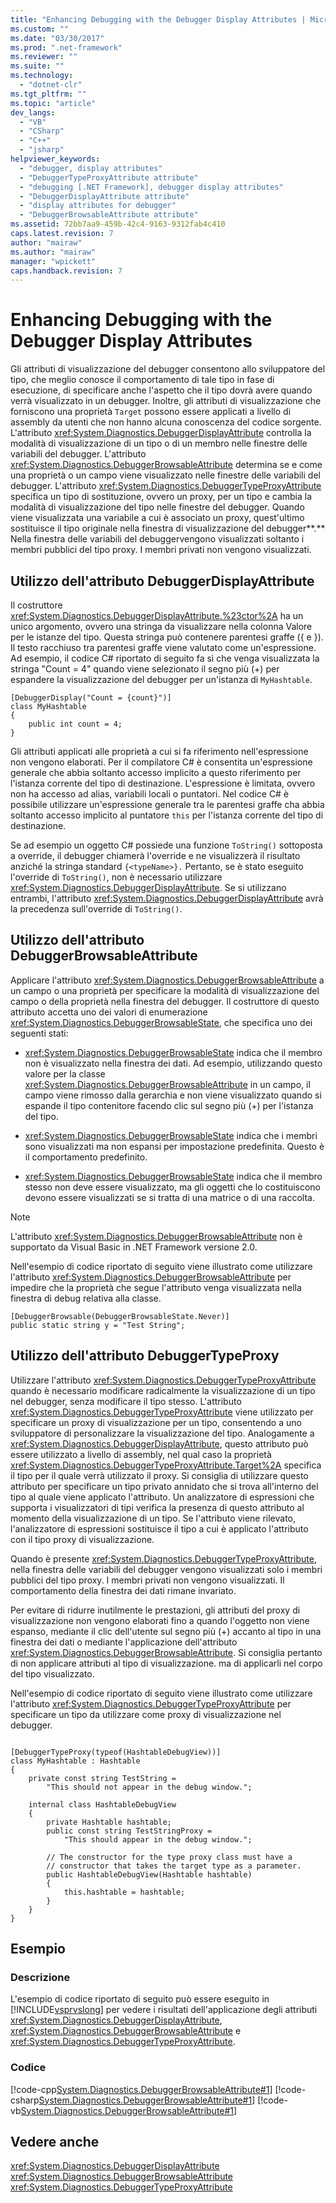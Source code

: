 ```yaml
---
title: "Enhancing Debugging with the Debugger Display Attributes | Microsoft Docs"
ms.custom: ""
ms.date: "03/30/2017"
ms.prod: ".net-framework"
ms.reviewer: ""
ms.suite: ""
ms.technology: 
  - "dotnet-clr"
ms.tgt_pltfrm: ""
ms.topic: "article"
dev_langs: 
  - "VB"
  - "CSharp"
  - "C++"
  - "jsharp"
helpviewer_keywords: 
  - "debugger, display attributes"
  - "DebuggerTypeProxyAttribute attribute"
  - "debugging [.NET Framework], debugger display attributes"
  - "DebuggerDisplayAttribute attribute"
  - "display attributes for debugger"
  - "DebuggerBrowsableAttribute attribute"
ms.assetid: 72bb7aa9-459b-42c4-9163-9312fab4c410
caps.latest.revision: 7
author: "mairaw"
ms.author: "mairaw"
manager: "wpickett"
caps.handback.revision: 7
---
```

# Enhancing Debugging with the Debugger Display Attributes
Gli attributi di visualizzazione del debugger consentono allo sviluppatore del tipo, che meglio conosce il comportamento di tale tipo in fase di esecuzione, di specificare anche l'aspetto che il tipo dovrà avere quando verrà visualizzato in un debugger.  Inoltre, gli attributi di visualizzazione che forniscono una proprietà `Target` possono essere applicati a livello di assembly da utenti che non hanno alcuna conoscenza del codice sorgente.  L'attributo <xref:System.Diagnostics.DebuggerDisplayAttribute> controlla la modalità di visualizzazione di un tipo o di un membro nelle finestre delle variabili del debugger.  L'attributo <xref:System.Diagnostics.DebuggerBrowsableAttribute> determina se e come una proprietà o un campo viene visualizzato nelle finestre delle variabili del debugger.  L'attributo <xref:System.Diagnostics.DebuggerTypeProxyAttribute> specifica un tipo di sostituzione, ovvero un proxy, per un tipo e cambia la modalità di visualizzazione del tipo nelle finestre del debugger.  Quando viene visualizzata una variabile a cui è associato un proxy, quest'ultimo sostituisce il tipo originale nella finestra di visualizzazione del debugger**.** Nella finestra delle variabili del debuggervengono visualizzati soltanto i membri pubblici del tipo proxy.  I membri privati non vengono visualizzati.  
  
## Utilizzo dell'attributo DebuggerDisplayAttribute  
 Il costruttore <xref:System.Diagnostics.DebuggerDisplayAttribute.%23ctor%2A> ha un unico argomento, ovvero una stringa da visualizzare nella colonna Valore per le istanze del tipo.  Questa stringa può contenere parentesi graffe \({ e }\).  Il testo racchiuso tra parentesi graffe viene valutato come un'espressione.  Ad esempio, il codice C\# riportato di seguito fa sì che venga visualizzata la stringa "Count \= 4" quando viene selezionato il segno più \(\+\) per espandere la visualizzazione del debugger per un'istanza di `MyHashtable`.  
  
```  
[DebuggerDisplay("Count = {count}")]  
class MyHashtable  
{  
    public int count = 4;  
}  
```  
  
 Gli attributi applicati alle proprietà a cui si fa riferimento nell'espressione non vengono elaborati.  Per il compilatore C\# è consentita un'espressione generale che abbia soltanto accesso implicito a questo riferimento per l'istanza corrente del tipo di destinazione.  L'espressione è limitata, ovvero non ha accesso ad alias, variabili locali o puntatori.  Nel codice C\# è possibile utilizzare un'espressione generale tra le parentesi graffe cha abbia soltanto accesso implicito al puntatore `this` per l'istanza corrente del tipo di destinazione.  
  
 Se ad esempio un oggetto C\# possiede una funzione `ToString()` sottoposta a override, il debugger chiamerà l'override e ne visualizzerà il risultato anziché la stringa standard `{<typeName>}.` Pertanto, se è stato eseguito l'override di `ToString()`, non è necessario utilizzare <xref:System.Diagnostics.DebuggerDisplayAttribute>.  Se si utilizzano entrambi, l'attributo <xref:System.Diagnostics.DebuggerDisplayAttribute> avrà la precedenza sull'override di `ToString()`.  
  
## Utilizzo dell'attributo DebuggerBrowsableAttribute  
 Applicare l'attributo <xref:System.Diagnostics.DebuggerBrowsableAttribute> a un campo o una proprietà per specificare la modalità di visualizzazione del campo o della proprietà nella finestra del debugger.  Il costruttore di questo attributo accetta uno dei valori di enumerazione <xref:System.Diagnostics.DebuggerBrowsableState>, che specifica uno dei seguenti stati:  
  
-   <xref:System.Diagnostics.DebuggerBrowsableState> indica che il membro non è visualizzato nella finestra dei dati.  Ad esempio, utilizzando questo valore per la classe <xref:System.Diagnostics.DebuggerBrowsableAttribute> in un campo, il campo viene rimosso dalla gerarchia e non viene visualizzato quando si espande il tipo contenitore facendo clic sul segno più \(\+\) per l'istanza del tipo.  
  
-   <xref:System.Diagnostics.DebuggerBrowsableState> indica che i membri sono visualizzati ma non espansi per impostazione predefinita.  Questo è il comportamento predefinito.  
  
-   <xref:System.Diagnostics.DebuggerBrowsableState> indica che il membro stesso non deve essere visualizzato, ma gli oggetti che lo costituiscono devono essere visualizzati se si tratta di una matrice o di una raccolta.  
  
> [!NOTE]
>  L'attributo <xref:System.Diagnostics.DebuggerBrowsableAttribute> non è supportato da Visual Basic in .NET Framework versione 2.0.  
  
 Nell'esempio di codice riportato di seguito viene illustrato come utilizzare l'attributo <xref:System.Diagnostics.DebuggerBrowsableAttribute> per impedire che la proprietà che segue l'attributo venga visualizzata nella finestra di debug relativa alla classe.  
  
```  
[DebuggerBrowsable(DebuggerBrowsableState.Never)]  
public static string y = "Test String";  
```  
  
## Utilizzo dell'attributo DebuggerTypeProxy  
 Utilizzare l'attributo <xref:System.Diagnostics.DebuggerTypeProxyAttribute> quando è necessario modificare radicalmente la visualizzazione di un tipo nel debugger, senza modificare il tipo stesso.  L'attributo <xref:System.Diagnostics.DebuggerTypeProxyAttribute> viene utilizzato per specificare un proxy di visualizzazione per un tipo, consentendo a uno sviluppatore di personalizzare la visualizzazione del tipo.  Analogamente a <xref:System.Diagnostics.DebuggerDisplayAttribute>, questo attributo può essere utilizzato a livello di assembly, nel qual caso la proprietà <xref:System.Diagnostics.DebuggerTypeProxyAttribute.Target%2A> specifica il tipo per il quale verrà utilizzato il proxy.  Si consiglia di utilizzare questo attributo per specificare un tipo privato annidato che si trova all'interno del tipo al quale viene applicato l'attributo.  Un analizzatore di espressioni che supporta i visualizzatori di tipi verifica la presenza di questo attributo al momento della visualizzazione di un tipo.  Se l'attributo viene rilevato, l'analizzatore di espressioni sostituisce il tipo a cui è applicato l'attributo con il tipo proxy di visualizzazione.  
  
 Quando è presente <xref:System.Diagnostics.DebuggerTypeProxyAttribute>, nella finestra delle variabili del debugger vengono visualizzati solo i membri pubblici del tipo proxy.  I membri privati non vengono visualizzati.  Il comportamento della finestra dei dati rimane invariato.  
  
 Per evitare di ridurre inutilmente le prestazioni, gli attributi del proxy di visualizzazione non vengono elaborati fino a quando l'oggetto non viene espanso, mediante il clic dell'utente sul segno più \(\+\) accanto al tipo in una finestra dei dati o mediante l'applicazione dell'attributo <xref:System.Diagnostics.DebuggerBrowsableAttribute>.  Si consiglia pertanto di non applicare attributi al tipo di visualizzazione.  ma di applicarli nel corpo del tipo visualizzato.  
  
 Nell'esempio di codice riportato di seguito viene illustrato come utilizzare l'attributo <xref:System.Diagnostics.DebuggerTypeProxyAttribute> per specificare un tipo da utilizzare come proxy di visualizzazione nel debugger.  
  
```  
  
[DebuggerTypeProxy(typeof(HashtableDebugView))]  
class MyHashtable : Hashtable  
{  
    private const string TestString =   
        "This should not appear in the debug window.";  
  
    internal class HashtableDebugView  
    {  
        private Hashtable hashtable;  
        public const string TestStringProxy =   
            "This should appear in the debug window.";  
  
        // The constructor for the type proxy class must have a   
        // constructor that takes the target type as a parameter.  
        public HashtableDebugView(Hashtable hashtable)  
        {  
            this.hashtable = hashtable;  
        }  
    }  
}  
```  
  
## Esempio  
  
### Descrizione  
 L'esempio di codice riportato di seguito può essere eseguito in [!INCLUDE[vsprvslong](../../../includes/vsprvslong-md.md)] per vedere i risultati dell'applicazione degli attributi <xref:System.Diagnostics.DebuggerDisplayAttribute>, <xref:System.Diagnostics.DebuggerBrowsableAttribute> e <xref:System.Diagnostics.DebuggerTypeProxyAttribute>.  
  
### Codice  
 [!code-cpp[System.Diagnostics.DebuggerBrowsableAttribute#1](../../../samples/snippets/cpp/VS_Snippets_CLR_System/system.Diagnostics.DebuggerBrowsableAttribute/cpp/program.cpp#1)]
 [!code-csharp[System.Diagnostics.DebuggerBrowsableAttribute#1](../../../samples/snippets/csharp/VS_Snippets_CLR_System/system.Diagnostics.DebuggerBrowsableAttribute/CS/program.cs#1)]
 [!code-vb[System.Diagnostics.DebuggerBrowsableAttribute#1](../../../samples/snippets/visualbasic/VS_Snippets_CLR_System/system.Diagnostics.DebuggerBrowsableAttribute/VB/module1.vb#1)]  
  
## Vedere anche  
 <xref:System.Diagnostics.DebuggerDisplayAttribute>   
 <xref:System.Diagnostics.DebuggerBrowsableAttribute>   
 <xref:System.Diagnostics.DebuggerTypeProxyAttribute>